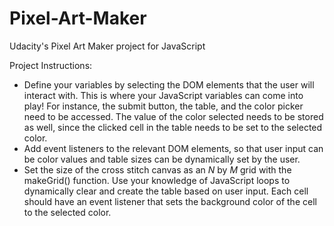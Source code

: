 # Pixel-Art-Maker
Udacity's Pixel Art Maker project for JavaScript

Project Instructions:

- Define your variables by selecting the DOM elements that the user will interact with. This is where your JavaScript variables can come into play! For instance, the submit button, the table, and the color picker need to be accessed. The value of the color selected needs to be stored as well, since the clicked cell in the table needs to be set to the selected color.
- Add event listeners to the relevant DOM elements, so that user input can be color values and table sizes can be dynamically set by the user.
- Set the size of the cross stitch canvas as an _N_ by _M_ grid with the makeGrid() function. Use your knowledge of JavaScript loops to dynamically clear and create the table based on user input. Each cell should have an event listener that sets the background color of the cell to the selected color.
